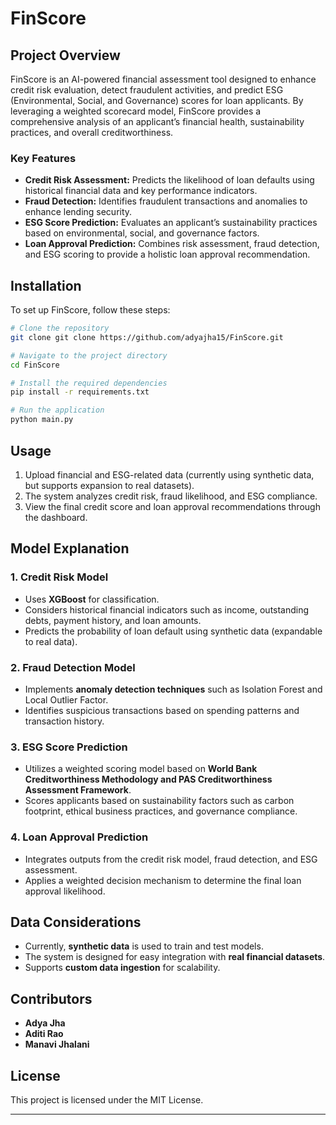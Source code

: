 # FinScore

## Project Overview

FinScore is an AI-powered financial assessment tool designed to enhance credit risk evaluation, detect fraudulent activities, and predict ESG (Environmental, Social, and Governance) scores for loan applicants. By leveraging a weighted scorecard model, FinScore provides a comprehensive analysis of an applicant’s financial health, sustainability practices, and overall creditworthiness.

### Key Features
- **Credit Risk Assessment:** Predicts the likelihood of loan defaults using historical financial data and key performance indicators.
- **Fraud Detection:** Identifies fraudulent transactions and anomalies to enhance lending security.
- **ESG Score Prediction:** Evaluates an applicant’s sustainability practices based on environmental, social, and governance factors.
- **Loan Approval Prediction:** Combines risk assessment, fraud detection, and ESG scoring to provide a holistic loan approval recommendation.

## Installation

To set up FinScore, follow these steps:

```bash
# Clone the repository
git clone git clone https://github.com/adyajha15/FinScore.git

# Navigate to the project directory
cd FinScore

# Install the required dependencies
pip install -r requirements.txt

# Run the application
python main.py
```

## Usage

1. Upload financial and ESG-related data (currently using synthetic data, but supports expansion to real datasets).
2. The system analyzes credit risk, fraud likelihood, and ESG compliance.
3. View the final credit score and loan approval recommendations through the dashboard.

## Model Explanation

### 1. **Credit Risk Model**
- Uses **XGBoost** for classification.
- Considers historical financial indicators such as income, outstanding debts, payment history, and loan amounts.
- Predicts the probability of loan default using synthetic data (expandable to real data).

### 2. **Fraud Detection Model**
- Implements **anomaly detection techniques** such as Isolation Forest and Local Outlier Factor.
- Identifies suspicious transactions based on spending patterns and transaction history.

### 3. **ESG Score Prediction**
- Utilizes a weighted scoring model based on **World Bank Creditworthiness Methodology and PAS Creditworthiness Assessment Framework**.
- Scores applicants based on sustainability factors such as carbon footprint, ethical business practices, and governance compliance.

### 4. **Loan Approval Prediction**
- Integrates outputs from the credit risk model, fraud detection, and ESG assessment.
- Applies a weighted decision mechanism to determine the final loan approval likelihood.

## Data Considerations
- Currently, **synthetic data** is used to train and test models.
- The system is designed for easy integration with **real financial datasets**.
- Supports **custom data ingestion** for scalability.

## Contributors
- **Adya Jha** 
- **Aditi Rao** 
- **Manavi Jhalani** 

## License
This project is licensed under the MIT License.

---

